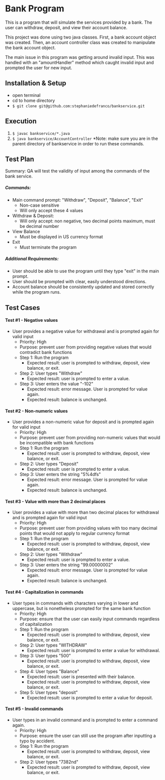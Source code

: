 # Bank Program 

This is a program that will simulate the services provided by a bank. The user can withdraw, deposit, and view their account balance.

This project was done using two java classes. First, a bank account object was created. Then, an account controller class was created to manipulate the bank account object. 

The main issue in this program was getting around invalid input. This was handled with an "amountHandler" method which caught invalid input and prompted the user for new input.


## Installation & Setup
- open terminal
- cd to home directory
- `$ git clone git@github.com:stephaniedefranco/bankservice.git`

## Execution
1) `$ javac bankservice/*.java`
2) `$ java bankservice/AccountController`
*Note: make sure you are in the parent directory of bankservice in order to run these commands.


## Test Plan

Summary: QA will test the validity of input among the commands of the bank service.

##### Commands: 
- Main command prompt: "Withdraw", "Deposit", "Balance", "Exit"
    - Non-case sensitive
    - Will only accept these 4 values
- Withdraw & Deposit: 
    - Will only accept: non negative, two decimal points maximum, must be decimal number
- View Balance
    - Must be displayed in US currency format
- Exit
    - Must terminate the program

##### Additional Requirements: 
- User should be able to use the program until they type "exit" in the main prompt.
- User should be prompted with clear, easily understood directions.
- Account balance should be consistently updated and stored correctly while the program runs.

## Test Cases 

#### Test #1 - Negative values
- User provides a negative value for withdrawal and is prompted again for valid input
  - Priority: High
  - Purpose: prevent user from providing negative values that would contradict bank functions
  - Step 1: Run the program
     - Expected result: user is prompted to withdraw, deposit, view balance, or exit.
  - Step 2: User types "Withdraw"
     - Expected result: user is prompted to enter a value.
  - Step 3: User enters the value "-102"
     - Expected result: error message. User is prompted for value again. 
     - Expected result: balance is unchanged.

#### Test #2 - Non-numeric values
- User provides a non-numeric value for deposit and is prompted again for valid input
  - Priority: High
  - Purpose: prevent user from providing non-numeric values that would be incompatible with bank functions
  - Step 1: Run the program
     - Expected result: user is prompted to withdraw, deposit, view balance, or exit.
  - Step 2: User types "Deposit"
     - Expected result: user is prompted to enter a value.
  - Step 3: User enters the string "5%4dfs"
     - Expected result: error message. User is prompted for value again. 
     - Expected result: balance is unchanged.
     
#### Test #3 - Value with more than 2 decimal places
- User provides a value with more than two decimal places for withdrawal and is prompted again for valid input
  - Priority: High
  - Purpose: prevent user from providing values with too many decimal points that would not apply to regular currency format
  - Step 1: Run the program
     - Expected result: user is prompted to withdraw, deposit, view balance, or exit.
  - Step 2: User types "Withdraw"
     - Expected result: user is prompted to enter a value.
  - Step 3: User enters the string "99.00000002"
     - Expected result: error message. User is prompted for value again. 
     - Expected result: balance is unchanged. 
     
#### Test #4 - Capitalization in commands
- User types in commands with characters varying in lower and uppercase, but is nonetheless prompted for the same bank function
    - Priority: High
    - Purpose: ensure that the user can easily input commands regardless of capitalization
    - Step 1: Run the program
         - Expected result: user is prompted to withdraw, deposit, view balance, or exit.
    - Step 2: User types "WITHDRAW"
         - Expected result: user is prompted to enter a value for withdrawal.
    - Step 3: User types "500"
         - Expected result: user is prompted to withdraw, deposit, view balance, or exit.
    - Step 4: User types "Balance"
         - Expected result: user is presented with their balance. 
         - Expected result: user is prompted to withdraw, deposit, view balance, or exit.
    - Step 5: User types "deposit" 
         - Expected result: user is prompted to enter a value for deposit. 
         
 #### Test #5 - Invalid commands
 - User types in an invalid command and is prompted to enter a command again.
     - Priority: High
     - Purpose: ensure the user can still use the program after inputting a typo by accident. 
     - Step 1: Run the program
        - Expected result: user is prompted to withdraw, deposit, view balance, or exit.
     - Step 2: User types "7382nd"
        - Expected result: user is prompted to withdraw, deposit, view balance, or exit.
